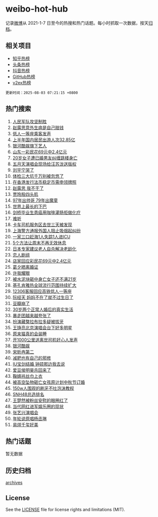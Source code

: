# weibo-hot-hub

记录[微博](https://www.weibo.com)从 2021-1-7 日至今的热搜和热门话题。每小时抓取一次数据，按天[归档](archives)。

## 相关项目

- [知乎热榜](https://github.com/lonnyzhang423/zhihu-hot-hub)
- [头条热榜](https://github.com/lonnyzhang423/toutiao-hot-hub)
- [抖音热榜](https://github.com/lonnyzhang423/douyin-hot-hub)
- [GitHub热榜](https://github.com/lonnyzhang423/github-hot-hub)
- [v2ex热榜](https://github.com/lonnyzhang423/v2ex-hot-hub)


`更新时间：2025-08-03 07:21:15 +0800`

## 热门搜索

1. [人民军队攻坚制胜](https://m.weibo.cn/search?containerid=100103type%3D1%26t%3D10%26q%3D%23%E4%BA%BA%E6%B0%91%E5%86%9B%E9%98%9F%E6%94%BB%E5%9D%9A%E5%88%B6%E8%83%9C%23&stream_entry_id=51&isnewpage=1&extparam=seat%3D1%26pos%3D0%26cate%3D10103%26c_type%3D51%26q%3D%2523%25E4%25BA%25BA%25E6%25B0%2591%25E5%2586%259B%25E9%2598%259F%25E6%2594%25BB%25E5%259D%259A%25E5%2588%25B6%25E8%2583%259C%2523%26filter_type%3Drealtimehot%26stream_entry_id%3D51%26dgr%3D0%26display_time%3D1754176874%26pre_seqid%3D17541768740300241484114)
1. [赵露思意外生病是自己赔钱](https://m.weibo.cn/search?containerid=100103type%3D1%26t%3D10%26q%3D%23%E8%B5%B5%E9%9C%B2%E6%80%9D%E6%84%8F%E5%A4%96%E7%94%9F%E7%97%85%E6%98%AF%E8%87%AA%E5%B7%B1%E8%B5%94%E9%92%B1%23&stream_entry_id=31&isnewpage=1&extparam=seat%3D1%26lcate%3D5001%26cate%3D5001%26realpos%3D1%26q%3D%2523%25E8%25B5%25B5%25E9%259C%25B2%25E6%2580%259D%25E6%2584%258F%25E5%25A4%2596%25E7%2594%259F%25E7%2597%2585%25E6%2598%25AF%25E8%2587%25AA%25E5%25B7%25B1%25E8%25B5%2594%25E9%2592%25B1%2523%26dgr%3D0%26pos%3D0%26stream_entry_id%3D31%26band_rank%3D1%26filter_type%3Drealtimehot%26flag%3D16%26c_type%3D31%26display_time%3D1754176874%26pre_seqid%3D17541768740300241484114)
1. [低人一等座乘客发声](https://m.weibo.cn/search?containerid=100103type%3D1%26t%3D10%26q%3D%23%E4%BD%8E%E4%BA%BA%E4%B8%80%E7%AD%89%E5%BA%A7%E4%B9%98%E5%AE%A2%E5%8F%91%E5%A3%B0%23&stream_entry_id=31&isnewpage=1&extparam=seat%3D1%26lcate%3D5001%26cate%3D5001%26realpos%3D2%26q%3D%2523%25E4%25BD%258E%25E4%25BA%25BA%25E4%25B8%2580%25E7%25AD%2589%25E5%25BA%25A7%25E4%25B9%2598%25E5%25AE%25A2%25E5%258F%2591%25E5%25A3%25B0%2523%26dgr%3D0%26pos%3D1%26stream_entry_id%3D31%26band_rank%3D2%26filter_type%3Drealtimehot%26flag%3D2%26c_type%3D31%26display_time%3D1754176874%26pre_seqid%3D17541768740300241484114)
1. [上半年国内居民出游人次32.85亿](https://m.weibo.cn/search?containerid=100103type%3D1%26t%3D10%26q%3D%23%E4%B8%8A%E5%8D%8A%E5%B9%B4%E5%9B%BD%E5%86%85%E5%B1%85%E6%B0%91%E5%87%BA%E6%B8%B8%E4%BA%BA%E6%AC%A132.85%E4%BA%BF%23&stream_entry_id=31&isnewpage=1&extparam=seat%3D1%26lcate%3D5001%26cate%3D5001%26realpos%3D3%26q%3D%2523%25E4%25B8%258A%25E5%258D%258A%25E5%25B9%25B4%25E5%259B%25BD%25E5%2586%2585%25E5%25B1%2585%25E6%25B0%2591%25E5%2587%25BA%25E6%25B8%25B8%25E4%25BA%25BA%25E6%25AC%25A132.85%25E4%25BA%25BF%2523%26dgr%3D0%26pos%3D2%26stream_entry_id%3D31%26band_rank%3D3%26filter_type%3Drealtimehot%26flag%3D0%26c_type%3D31%26display_time%3D1754176874%26pre_seqid%3D17541768740300241484114)
1. [银河酷娱旗下艺人](https://m.weibo.cn/search?containerid=100103type%3D1%26t%3D10%26q%3D%E9%93%B6%E6%B2%B3%E9%85%B7%E5%A8%B1%E6%97%97%E4%B8%8B%E8%89%BA%E4%BA%BA&stream_entry_id=31&isnewpage=1&extparam=seat%3D1%26lcate%3D5001%26cate%3D5001%26realpos%3D4%26q%3D%25E9%2593%25B6%25E6%25B2%25B3%25E9%2585%25B7%25E5%25A8%25B1%25E6%2597%2597%25E4%25B8%258B%25E8%2589%25BA%25E4%25BA%25BA%26dgr%3D0%26pos%3D3%26stream_entry_id%3D31%26band_rank%3D4%26filter_type%3Drealtimehot%26flag%3D2%26c_type%3D31%26display_time%3D1754176874%26pre_seqid%3D17541768740300241484114)
1. [山东一彩民花69元中2.4亿元](https://m.weibo.cn/search?containerid=100103type%3D1%26t%3D10%26q%3D%23%E5%B1%B1%E4%B8%9C%E4%B8%80%E5%BD%A9%E6%B0%91%E8%8A%B169%E5%85%83%E4%B8%AD2.4%E4%BA%BF%E5%85%83%23&stream_entry_id=31&isnewpage=1&extparam=seat%3D1%26lcate%3D5001%26cate%3D5001%26realpos%3D5%26q%3D%2523%25E5%25B1%25B1%25E4%25B8%259C%25E4%25B8%2580%25E5%25BD%25A9%25E6%25B0%2591%25E8%258A%25B169%25E5%2585%2583%25E4%25B8%25AD2.4%25E4%25BA%25BF%25E5%2585%2583%2523%26dgr%3D0%26pos%3D4%26stream_entry_id%3D31%26band_rank%3D5%26filter_type%3Drealtimehot%26flag%3D0%26c_type%3D31%26display_time%3D1754176874%26pre_seqid%3D17541768740300241484114)
1. [20岁女子遭已婚男友纠缠跳楼身亡](https://m.weibo.cn/search?containerid=100103type%3D1%26t%3D10%26q%3D%2320%E5%B2%81%E5%A5%B3%E5%AD%90%E9%81%AD%E5%B7%B2%E5%A9%9A%E7%94%B7%E5%8F%8B%E7%BA%A0%E7%BC%A0%E8%B7%B3%E6%A5%BC%E8%BA%AB%E4%BA%A1%23&stream_entry_id=31&isnewpage=1&extparam=seat%3D1%26lcate%3D5001%26cate%3D5001%26realpos%3D6%26q%3D%252320%25E5%25B2%2581%25E5%25A5%25B3%25E5%25AD%2590%25E9%2581%25AD%25E5%25B7%25B2%25E5%25A9%259A%25E7%2594%25B7%25E5%258F%258B%25E7%25BA%25A0%25E7%25BC%25A0%25E8%25B7%25B3%25E6%25A5%25BC%25E8%25BA%25AB%25E4%25BA%25A1%2523%26dgr%3D0%26pos%3D5%26stream_entry_id%3D31%26band_rank%3D6%26filter_type%3Drealtimehot%26flag%3D0%26c_type%3D31%26display_time%3D1754176874%26pre_seqid%3D17541768740300241484114)
1. [五月天演唱会现场给汪苏泷送版权](https://m.weibo.cn/search?containerid=100103type%3D1%26t%3D10%26q%3D%E4%BA%94%E6%9C%88%E5%A4%A9%E6%BC%94%E5%94%B1%E4%BC%9A%E7%8E%B0%E5%9C%BA%E7%BB%99%E6%B1%AA%E8%8B%8F%E6%B3%B7%E9%80%81%E7%89%88%E6%9D%83&stream_entry_id=31&isnewpage=1&extparam=seat%3D1%26lcate%3D5001%26cate%3D5001%26realpos%3D7%26q%3D%25E4%25BA%2594%25E6%259C%2588%25E5%25A4%25A9%25E6%25BC%2594%25E5%2594%25B1%25E4%25BC%259A%25E7%258E%25B0%25E5%259C%25BA%25E7%25BB%2599%25E6%25B1%25AA%25E8%258B%258F%25E6%25B3%25B7%25E9%2580%2581%25E7%2589%2588%25E6%259D%2583%26dgr%3D0%26pos%3D6%26stream_entry_id%3D31%26band_rank%3D7%26filter_type%3Drealtimehot%26flag%3D2%26c_type%3D31%26display_time%3D1754176874%26pre_seqid%3D17541768740300241484114)
1. [刘宇宁哭了](https://m.weibo.cn/search?containerid=100103type%3D1%26t%3D10%26q%3D%23%E5%88%98%E5%AE%87%E5%AE%81%E5%93%AD%E4%BA%86%23&stream_entry_id=31&isnewpage=1&extparam=seat%3D1%26lcate%3D5001%26cate%3D5001%26realpos%3D8%26q%3D%2523%25E5%2588%2598%25E5%25AE%2587%25E5%25AE%2581%25E5%2593%25AD%25E4%25BA%2586%2523%26dgr%3D0%26pos%3D7%26stream_entry_id%3D31%26band_rank%3D8%26filter_type%3Drealtimehot%26flag%3D2%26c_type%3D31%26display_time%3D1754176874%26pre_seqid%3D17541768740300241484114)
1. [体检三大坑千万别被忽悠了](https://m.weibo.cn/search?containerid=100103type%3D1%26t%3D10%26q%3D%23%E4%BD%93%E6%A3%80%E4%B8%89%E5%A4%A7%E5%9D%91%E5%8D%83%E4%B8%87%E5%88%AB%E8%A2%AB%E5%BF%BD%E6%82%A0%E4%BA%86%23&stream_entry_id=31&isnewpage=1&extparam=seat%3D1%26lcate%3D5001%26cate%3D5001%26realpos%3D9%26q%3D%2523%25E4%25BD%2593%25E6%25A3%2580%25E4%25B8%2589%25E5%25A4%25A7%25E5%259D%2591%25E5%258D%2583%25E4%25B8%2587%25E5%2588%25AB%25E8%25A2%25AB%25E5%25BF%25BD%25E6%2582%25A0%25E4%25BA%2586%2523%26dgr%3D0%26pos%3D8%26stream_entry_id%3D31%26band_rank%3D9%26filter_type%3Drealtimehot%26flag%3D0%26c_type%3D31%26display_time%3D1754176874%26pre_seqid%3D17541768740300241484114)
1. [在香港发行法币稳定币需申领牌照](https://m.weibo.cn/search?containerid=100103type%3D1%26t%3D10%26q%3D%23%E5%9C%A8%E9%A6%99%E6%B8%AF%E5%8F%91%E8%A1%8C%E6%B3%95%E5%B8%81%E7%A8%B3%E5%AE%9A%E5%B8%81%E9%9C%80%E7%94%B3%E9%A2%86%E7%89%8C%E7%85%A7%23&stream_entry_id=31&isnewpage=1&extparam=seat%3D1%26lcate%3D5001%26cate%3D5001%26realpos%3D10%26q%3D%2523%25E5%259C%25A8%25E9%25A6%2599%25E6%25B8%25AF%25E5%258F%2591%25E8%25A1%258C%25E6%25B3%2595%25E5%25B8%2581%25E7%25A8%25B3%25E5%25AE%259A%25E5%25B8%2581%25E9%259C%2580%25E7%2594%25B3%25E9%25A2%2586%25E7%2589%258C%25E7%2585%25A7%2523%26dgr%3D0%26pos%3D9%26stream_entry_id%3D31%26band_rank%3D10%26filter_type%3Drealtimehot%26flag%3D1%26c_type%3D31%26display_time%3D1754176874%26pre_seqid%3D17541768740300241484114)
1. [赵露思 我不干了](https://m.weibo.cn/search?containerid=100103type%3D1%26t%3D10%26q%3D%E8%B5%B5%E9%9C%B2%E6%80%9D+%E6%88%91%E4%B8%8D%E5%B9%B2%E4%BA%86&stream_entry_id=31&isnewpage=1&extparam=seat%3D1%26lcate%3D5001%26cate%3D5001%26realpos%3D11%26q%3D%25E8%25B5%25B5%25E9%259C%25B2%25E6%2580%259D%2520%25E6%2588%2591%25E4%25B8%258D%25E5%25B9%25B2%25E4%25BA%2586%26dgr%3D0%26pos%3D10%26stream_entry_id%3D31%26band_rank%3D11%26filter_type%3Drealtimehot%26flag%3D0%26c_type%3D31%26display_time%3D1754176874%26pre_seqid%3D17541768740300241484114)
1. [贾玲股四头肌](https://m.weibo.cn/search?containerid=100103type%3D1%26t%3D10%26q%3D%E8%B4%BE%E7%8E%B2%E8%82%A1%E5%9B%9B%E5%A4%B4%E8%82%8C&stream_entry_id=31&isnewpage=1&extparam=seat%3D1%26lcate%3D5001%26cate%3D5001%26realpos%3D12%26q%3D%25E8%25B4%25BE%25E7%258E%25B2%25E8%2582%25A1%25E5%259B%259B%25E5%25A4%25B4%25E8%2582%258C%26dgr%3D0%26pos%3D11%26stream_entry_id%3D31%26band_rank%3D12%26filter_type%3Drealtimehot%26flag%3D0%26c_type%3D31%26display_time%3D1754176874%26pre_seqid%3D17541768740300241484114)
1. [97年出帅哥 79年出魔童](https://m.weibo.cn/search?containerid=100103type%3D1%26t%3D10%26q%3D97%E5%B9%B4%E5%87%BA%E5%B8%85%E5%93%A5+79%E5%B9%B4%E5%87%BA%E9%AD%94%E7%AB%A5&stream_entry_id=31&isnewpage=1&extparam=seat%3D1%26lcate%3D5001%26cate%3D5001%26realpos%3D13%26q%3D97%25E5%25B9%25B4%25E5%2587%25BA%25E5%25B8%2585%25E5%2593%25A5%252079%25E5%25B9%25B4%25E5%2587%25BA%25E9%25AD%2594%25E7%25AB%25A5%26dgr%3D0%26pos%3D12%26stream_entry_id%3D31%26band_rank%3D13%26filter_type%3Drealtimehot%26flag%3D0%26c_type%3D31%26display_time%3D1754176874%26pre_seqid%3D17541768740300241484114)
1. [世界上最长的下巴](https://m.weibo.cn/search?containerid=100103type%3D1%26t%3D10%26q%3D%E4%B8%96%E7%95%8C%E4%B8%8A%E6%9C%80%E9%95%BF%E7%9A%84%E4%B8%8B%E5%B7%B4&stream_entry_id=31&isnewpage=1&extparam=seat%3D1%26lcate%3D5001%26cate%3D5001%26realpos%3D14%26q%3D%25E4%25B8%2596%25E7%2595%258C%25E4%25B8%258A%25E6%259C%2580%25E9%2595%25BF%25E7%259A%2584%25E4%25B8%258B%25E5%25B7%25B4%26dgr%3D0%26pos%3D13%26stream_entry_id%3D31%26band_rank%3D14%26filter_type%3Drealtimehot%26flag%3D0%26c_type%3D31%26display_time%3D1754176874%26pre_seqid%3D17541768740300241484114)
1. [剑桥毕业生患癌用咖啡灌肠拒做化疗](https://m.weibo.cn/search?containerid=100103type%3D1%26t%3D10%26q%3D%23%E5%89%91%E6%A1%A5%E6%AF%95%E4%B8%9A%E7%94%9F%E6%82%A3%E7%99%8C%E7%94%A8%E5%92%96%E5%95%A1%E7%81%8C%E8%82%A0%E6%8B%92%E5%81%9A%E5%8C%96%E7%96%97%23&stream_entry_id=31&isnewpage=1&extparam=seat%3D1%26lcate%3D5001%26cate%3D5001%26realpos%3D15%26q%3D%2523%25E5%2589%2591%25E6%25A1%25A5%25E6%25AF%2595%25E4%25B8%259A%25E7%2594%259F%25E6%2582%25A3%25E7%2599%258C%25E7%2594%25A8%25E5%2592%2596%25E5%2595%25A1%25E7%2581%258C%25E8%2582%25A0%25E6%258B%2592%25E5%2581%259A%25E5%258C%2596%25E7%2596%2597%2523%26dgr%3D0%26pos%3D14%26stream_entry_id%3D31%26band_rank%3D15%26filter_type%3Drealtimehot%26flag%3D0%26c_type%3D31%26display_time%3D1754176874%26pre_seqid%3D17541768740300241484114)
1. [难听](https://m.weibo.cn/search?containerid=100103type%3D1%26t%3D10%26q%3D%E9%9A%BE%E5%90%AC&stream_entry_id=31&isnewpage=1&extparam=seat%3D1%26lcate%3D5001%26cate%3D5001%26realpos%3D16%26q%3D%25E9%259A%25BE%25E5%2590%25AC%26dgr%3D0%26pos%3D15%26stream_entry_id%3D31%26band_rank%3D16%26filter_type%3Drealtimehot%26flag%3D0%26c_type%3D31%26display_time%3D1754176874%26pre_seqid%3D17541768740300241484114)
1. [卡车司机服务区去世三天被发现](https://m.weibo.cn/search?containerid=100103type%3D1%26t%3D10%26q%3D%23%E5%8D%A1%E8%BD%A6%E5%8F%B8%E6%9C%BA%E6%9C%8D%E5%8A%A1%E5%8C%BA%E5%8E%BB%E4%B8%96%E4%B8%89%E5%A4%A9%E8%A2%AB%E5%8F%91%E7%8E%B0%23&stream_entry_id=31&isnewpage=1&extparam=seat%3D1%26lcate%3D5001%26cate%3D5001%26realpos%3D17%26q%3D%2523%25E5%258D%25A1%25E8%25BD%25A6%25E5%258F%25B8%25E6%259C%25BA%25E6%259C%258D%25E5%258A%25A1%25E5%258C%25BA%25E5%258E%25BB%25E4%25B8%2596%25E4%25B8%2589%25E5%25A4%25A9%25E8%25A2%25AB%25E5%258F%2591%25E7%258E%25B0%2523%26dgr%3D0%26pos%3D16%26stream_entry_id%3D31%26band_rank%3D17%26filter_type%3Drealtimehot%26flag%3D0%26c_type%3D31%26display_time%3D1754176874%26pre_seqid%3D17541768740300241484114)
1. [上海警方通报外国人阻止吸烟起纠纷](https://m.weibo.cn/search?containerid=100103type%3D1%26t%3D10%26q%3D%23%E4%B8%8A%E6%B5%B7%E8%AD%A6%E6%96%B9%E9%80%9A%E6%8A%A5%E5%A4%96%E5%9B%BD%E4%BA%BA%E9%98%BB%E6%AD%A2%E5%90%B8%E7%83%9F%E8%B5%B7%E7%BA%A0%E7%BA%B7%23&stream_entry_id=31&isnewpage=1&extparam=seat%3D1%26lcate%3D5001%26cate%3D5001%26realpos%3D18%26q%3D%2523%25E4%25B8%258A%25E6%25B5%25B7%25E8%25AD%25A6%25E6%2596%25B9%25E9%2580%259A%25E6%258A%25A5%25E5%25A4%2596%25E5%259B%25BD%25E4%25BA%25BA%25E9%2598%25BB%25E6%25AD%25A2%25E5%2590%25B8%25E7%2583%259F%25E8%25B5%25B7%25E7%25BA%25A0%25E7%25BA%25B7%2523%26dgr%3D0%26pos%3D17%26stream_entry_id%3D31%26band_rank%3D18%26filter_type%3Drealtimehot%26flag%3D0%26c_type%3D31%26display_time%3D1754176874%26pre_seqid%3D17541768740300241484114)
1. [一家三口赶海1人失踪1人进ICU](https://m.weibo.cn/search?containerid=100103type%3D1%26t%3D10%26q%3D%23%E4%B8%80%E5%AE%B6%E4%B8%89%E5%8F%A3%E8%B5%B6%E6%B5%B71%E4%BA%BA%E5%A4%B1%E8%B8%AA1%E4%BA%BA%E8%BF%9BICU%23&stream_entry_id=31&isnewpage=1&extparam=seat%3D1%26lcate%3D5001%26cate%3D5001%26realpos%3D19%26q%3D%2523%25E4%25B8%2580%25E5%25AE%25B6%25E4%25B8%2589%25E5%258F%25A3%25E8%25B5%25B6%25E6%25B5%25B71%25E4%25BA%25BA%25E5%25A4%25B1%25E8%25B8%25AA1%25E4%25BA%25BA%25E8%25BF%259BICU%2523%26dgr%3D0%26pos%3D18%26stream_entry_id%3D31%26band_rank%3D19%26filter_type%3Drealtimehot%26flag%3D0%26c_type%3D31%26display_time%3D1754176874%26pre_seqid%3D17541768740300241484114)
1. [5个方法让周末不再无效休息](https://m.weibo.cn/search?containerid=100103type%3D1%26t%3D10%26q%3D%235%E4%B8%AA%E6%96%B9%E6%B3%95%E8%AE%A9%E5%91%A8%E6%9C%AB%E4%B8%8D%E5%86%8D%E6%97%A0%E6%95%88%E4%BC%91%E6%81%AF%23&stream_entry_id=31&isnewpage=1&extparam=seat%3D1%26lcate%3D5001%26cate%3D5001%26realpos%3D20%26q%3D%25235%25E4%25B8%25AA%25E6%2596%25B9%25E6%25B3%2595%25E8%25AE%25A9%25E5%2591%25A8%25E6%259C%25AB%25E4%25B8%258D%25E5%2586%258D%25E6%2597%25A0%25E6%2595%2588%25E4%25BC%2591%25E6%2581%25AF%2523%26dgr%3D0%26pos%3D19%26stream_entry_id%3D31%26band_rank%3D20%26filter_type%3Drealtimehot%26flag%3D0%26c_type%3D31%26display_time%3D1754176874%26pre_seqid%3D17541768740300241484114)
1. [日本专家建议老人自杀解决老龄化](https://m.weibo.cn/search?containerid=100103type%3D1%26t%3D10%26q%3D%E6%97%A5%E6%9C%AC%E4%B8%93%E5%AE%B6%E5%BB%BA%E8%AE%AE%E8%80%81%E4%BA%BA%E8%87%AA%E6%9D%80%E8%A7%A3%E5%86%B3%E8%80%81%E9%BE%84%E5%8C%96&stream_entry_id=31&isnewpage=1&extparam=seat%3D1%26lcate%3D5001%26cate%3D5001%26realpos%3D21%26q%3D%25E6%2597%25A5%25E6%259C%25AC%25E4%25B8%2593%25E5%25AE%25B6%25E5%25BB%25BA%25E8%25AE%25AE%25E8%2580%2581%25E4%25BA%25BA%25E8%2587%25AA%25E6%259D%2580%25E8%25A7%25A3%25E5%2586%25B3%25E8%2580%2581%25E9%25BE%2584%25E5%258C%2596%26dgr%3D0%26pos%3D20%26stream_entry_id%3D31%26band_rank%3D21%26filter_type%3Drealtimehot%26flag%3D2%26c_type%3D31%26display_time%3D1754176874%26pre_seqid%3D17541768740300241484114)
1. [恋人剧组](https://m.weibo.cn/search?containerid=100103type%3D1%26t%3D10%26q%3D%E6%81%8B%E4%BA%BA%E5%89%A7%E7%BB%84&stream_entry_id=31&isnewpage=1&extparam=seat%3D1%26lcate%3D5001%26cate%3D5001%26realpos%3D22%26q%3D%25E6%2581%258B%25E4%25BA%25BA%25E5%2589%25A7%25E7%25BB%2584%26dgr%3D0%26pos%3D21%26stream_entry_id%3D31%26band_rank%3D22%26filter_type%3Drealtimehot%26flag%3D0%26c_type%3D31%26display_time%3D1754176874%26pre_seqid%3D17541768740300241484114)
1. [店家回应彩民花69元中2.4亿元](https://m.weibo.cn/search?containerid=100103type%3D1%26t%3D10%26q%3D%23%E5%BA%97%E5%AE%B6%E5%9B%9E%E5%BA%94%E5%BD%A9%E6%B0%91%E8%8A%B169%E5%85%83%E4%B8%AD2.4%E4%BA%BF%E5%85%83%23&stream_entry_id=31&isnewpage=1&extparam=seat%3D1%26lcate%3D5001%26cate%3D5001%26realpos%3D23%26q%3D%2523%25E5%25BA%2597%25E5%25AE%25B6%25E5%259B%259E%25E5%25BA%2594%25E5%25BD%25A9%25E6%25B0%2591%25E8%258A%25B169%25E5%2585%2583%25E4%25B8%25AD2.4%25E4%25BA%25BF%25E5%2585%2583%2523%26dgr%3D0%26pos%3D22%26stream_entry_id%3D31%26band_rank%3D23%26filter_type%3Drealtimehot%26flag%3D0%26c_type%3D31%26display_time%3D1754176874%26pre_seqid%3D17541768740300241484114)
1. [葛夕晒离婚证](https://m.weibo.cn/search?containerid=100103type%3D1%26t%3D10%26q%3D%23%E8%91%9B%E5%A4%95%E6%99%92%E7%A6%BB%E5%A9%9A%E8%AF%81%23&stream_entry_id=31&isnewpage=1&extparam=seat%3D1%26lcate%3D5001%26cate%3D5001%26realpos%3D24%26q%3D%2523%25E8%2591%259B%25E5%25A4%2595%25E6%2599%2592%25E7%25A6%25BB%25E5%25A9%259A%25E8%25AF%2581%2523%26dgr%3D0%26pos%3D23%26stream_entry_id%3D31%26band_rank%3D24%26filter_type%3Drealtimehot%26flag%3D0%26c_type%3D31%26display_time%3D1754176874%26pre_seqid%3D17541768740300241484114)
1. [许我耀眼](https://m.weibo.cn/search?containerid=100103type%3D1%26t%3D10%26q%3D%E8%AE%B8%E6%88%91%E8%80%80%E7%9C%BC&stream_entry_id=31&isnewpage=1&extparam=seat%3D1%26lcate%3D5001%26cate%3D5001%26realpos%3D25%26q%3D%25E8%25AE%25B8%25E6%2588%2591%25E8%2580%2580%25E7%259C%25BC%26dgr%3D0%26pos%3D24%26stream_entry_id%3D31%26band_rank%3D25%26filter_type%3Drealtimehot%26flag%3D0%26c_type%3D31%26display_time%3D1754176874%26pre_seqid%3D17541768740300241484114)
1. [被水泥块砸中身亡女子还不满21岁](https://m.weibo.cn/search?containerid=100103type%3D1%26t%3D10%26q%3D%23%E8%A2%AB%E6%B0%B4%E6%B3%A5%E5%9D%97%E7%A0%B8%E4%B8%AD%E8%BA%AB%E4%BA%A1%E5%A5%B3%E5%AD%90%E8%BF%98%E4%B8%8D%E6%BB%A121%E5%B2%81%23&stream_entry_id=31&isnewpage=1&extparam=seat%3D1%26lcate%3D5001%26cate%3D5001%26realpos%3D26%26q%3D%2523%25E8%25A2%25AB%25E6%25B0%25B4%25E6%25B3%25A5%25E5%259D%2597%25E7%25A0%25B8%25E4%25B8%25AD%25E8%25BA%25AB%25E4%25BA%25A1%25E5%25A5%25B3%25E5%25AD%2590%25E8%25BF%2598%25E4%25B8%258D%25E6%25BB%25A121%25E5%25B2%2581%2523%26dgr%3D0%26pos%3D25%26stream_entry_id%3D31%26band_rank%3D26%26filter_type%3Drealtimehot%26flag%3D0%26c_type%3D31%26display_time%3D1754176874%26pre_seqid%3D17541768740300241484114)
1. [基孔肯雅热全球流行范围持续扩大](https://m.weibo.cn/search?containerid=100103type%3D1%26t%3D10%26q%3D%23%E5%9F%BA%E5%AD%94%E8%82%AF%E9%9B%85%E7%83%AD%E5%85%A8%E7%90%83%E6%B5%81%E8%A1%8C%E8%8C%83%E5%9B%B4%E6%8C%81%E7%BB%AD%E6%89%A9%E5%A4%A7%23&stream_entry_id=31&isnewpage=1&extparam=seat%3D1%26lcate%3D5001%26cate%3D5001%26realpos%3D27%26q%3D%2523%25E5%259F%25BA%25E5%25AD%2594%25E8%2582%25AF%25E9%259B%2585%25E7%2583%25AD%25E5%2585%25A8%25E7%2590%2583%25E6%25B5%2581%25E8%25A1%258C%25E8%258C%2583%25E5%259B%25B4%25E6%258C%2581%25E7%25BB%25AD%25E6%2589%25A9%25E5%25A4%25A7%2523%26dgr%3D0%26pos%3D26%26stream_entry_id%3D31%26band_rank%3D27%26filter_type%3Drealtimehot%26flag%3D0%26c_type%3D31%26display_time%3D1754176874%26pre_seqid%3D17541768740300241484114)
1. [12306客服回应高铁低人一等座](https://m.weibo.cn/search?containerid=100103type%3D1%26t%3D10%26q%3D%2312306%E5%AE%A2%E6%9C%8D%E5%9B%9E%E5%BA%94%E9%AB%98%E9%93%81%E4%BD%8E%E4%BA%BA%E4%B8%80%E7%AD%89%E5%BA%A7%23&stream_entry_id=31&isnewpage=1&extparam=seat%3D1%26lcate%3D5001%26cate%3D5001%26realpos%3D28%26q%3D%252312306%25E5%25AE%25A2%25E6%259C%258D%25E5%259B%259E%25E5%25BA%2594%25E9%25AB%2598%25E9%2593%2581%25E4%25BD%258E%25E4%25BA%25BA%25E4%25B8%2580%25E7%25AD%2589%25E5%25BA%25A7%2523%26dgr%3D0%26pos%3D27%26stream_entry_id%3D31%26band_rank%3D28%26filter_type%3Drealtimehot%26flag%3D0%26c_type%3D31%26display_time%3D1754176874%26pre_seqid%3D17541768740300241484114)
1. [阮经天 妈妈不在了就不过生日了](https://m.weibo.cn/search?containerid=100103type%3D1%26t%3D10%26q%3D%E9%98%AE%E7%BB%8F%E5%A4%A9+%E5%A6%88%E5%A6%88%E4%B8%8D%E5%9C%A8%E4%BA%86%E5%B0%B1%E4%B8%8D%E8%BF%87%E7%94%9F%E6%97%A5%E4%BA%86&stream_entry_id=31&isnewpage=1&extparam=seat%3D1%26lcate%3D5001%26cate%3D5001%26realpos%3D29%26q%3D%25E9%2598%25AE%25E7%25BB%258F%25E5%25A4%25A9%2520%25E5%25A6%2588%25E5%25A6%2588%25E4%25B8%258D%25E5%259C%25A8%25E4%25BA%2586%25E5%25B0%25B1%25E4%25B8%258D%25E8%25BF%2587%25E7%2594%259F%25E6%2597%25A5%25E4%25BA%2586%26dgr%3D0%26pos%3D28%26stream_entry_id%3D31%26band_rank%3D29%26filter_type%3Drealtimehot%26flag%3D0%26c_type%3D31%26display_time%3D1754176874%26pre_seqid%3D17541768740300241484114)
1. [豆瓣崩了](https://m.weibo.cn/search?containerid=100103type%3D1%26t%3D10%26q%3D%E8%B1%86%E7%93%A3%E5%B4%A9%E4%BA%86&stream_entry_id=31&isnewpage=1&extparam=seat%3D1%26lcate%3D5001%26cate%3D5001%26realpos%3D30%26q%3D%25E8%25B1%2586%25E7%2593%25A3%25E5%25B4%25A9%25E4%25BA%2586%26dgr%3D0%26pos%3D29%26stream_entry_id%3D31%26band_rank%3D30%26filter_type%3Drealtimehot%26flag%3D0%26c_type%3D31%26display_time%3D1754176874%26pre_seqid%3D17541768740300241484114)
1. [30岁两个正常人婚后的真实生活](https://m.weibo.cn/search?containerid=100103type%3D1%26t%3D10%26q%3D30%E5%B2%81%E4%B8%A4%E4%B8%AA%E6%AD%A3%E5%B8%B8%E4%BA%BA%E5%A9%9A%E5%90%8E%E7%9A%84%E7%9C%9F%E5%AE%9E%E7%94%9F%E6%B4%BB&stream_entry_id=31&isnewpage=1&extparam=seat%3D1%26lcate%3D5001%26cate%3D5001%26realpos%3D31%26q%3D30%25E5%25B2%2581%25E4%25B8%25A4%25E4%25B8%25AA%25E6%25AD%25A3%25E5%25B8%25B8%25E4%25BA%25BA%25E5%25A9%259A%25E5%2590%258E%25E7%259A%2584%25E7%259C%259F%25E5%25AE%259E%25E7%2594%259F%25E6%25B4%25BB%26dgr%3D0%26pos%3D30%26stream_entry_id%3D31%26band_rank%3D31%26filter_type%3Drealtimehot%26flag%3D0%26c_type%3D31%26display_time%3D1754176874%26pre_seqid%3D17541768740300241484114)
1. [暴走团越来越夸张了](https://m.weibo.cn/search?containerid=100103type%3D1%26t%3D10%26q%3D%23%E6%9A%B4%E8%B5%B0%E5%9B%A2%E8%B6%8A%E6%9D%A5%E8%B6%8A%E5%A4%B8%E5%BC%A0%E4%BA%86%23&stream_entry_id=31&isnewpage=1&extparam=seat%3D1%26lcate%3D5001%26cate%3D5001%26realpos%3D32%26q%3D%2523%25E6%259A%25B4%25E8%25B5%25B0%25E5%259B%25A2%25E8%25B6%258A%25E6%259D%25A5%25E8%25B6%258A%25E5%25A4%25B8%25E5%25BC%25A0%25E4%25BA%2586%2523%26dgr%3D0%26pos%3D31%26stream_entry_id%3D31%26band_rank%3D32%26filter_type%3Drealtimehot%26flag%3D1%26c_type%3D31%26display_time%3D1754176874%26pre_seqid%3D17541768740300241484114)
1. [扮演藏獒拉布拉多疑被拔牙](https://m.weibo.cn/search?containerid=100103type%3D1%26t%3D10%26q%3D%E6%89%AE%E6%BC%94%E8%97%8F%E7%8D%92%E6%8B%89%E5%B8%83%E6%8B%89%E5%A4%9A%E7%96%91%E8%A2%AB%E6%8B%94%E7%89%99&stream_entry_id=31&isnewpage=1&extparam=seat%3D1%26lcate%3D5001%26cate%3D5001%26realpos%3D33%26q%3D%25E6%2589%25AE%25E6%25BC%2594%25E8%2597%258F%25E7%258D%2592%25E6%258B%2589%25E5%25B8%2583%25E6%258B%2589%25E5%25A4%259A%25E7%2596%2591%25E8%25A2%25AB%25E6%258B%2594%25E7%2589%2599%26dgr%3D0%26pos%3D32%26stream_entry_id%3D31%26band_rank%3D33%26filter_type%3Drealtimehot%26flag%3D0%26c_type%3D31%26display_time%3D1754176874%26pre_seqid%3D17541768740300241484114)
1. [王铮亮北京演唱会台下好多明星](https://m.weibo.cn/search?containerid=100103type%3D1%26t%3D10%26q%3D%E7%8E%8B%E9%93%AE%E4%BA%AE%E5%8C%97%E4%BA%AC%E6%BC%94%E5%94%B1%E4%BC%9A%E5%8F%B0%E4%B8%8B%E5%A5%BD%E5%A4%9A%E6%98%8E%E6%98%9F&stream_entry_id=31&isnewpage=1&extparam=seat%3D1%26lcate%3D5001%26cate%3D5001%26realpos%3D34%26q%3D%25E7%258E%258B%25E9%2593%25AE%25E4%25BA%25AE%25E5%258C%2597%25E4%25BA%25AC%25E6%25BC%2594%25E5%2594%25B1%25E4%25BC%259A%25E5%258F%25B0%25E4%25B8%258B%25E5%25A5%25BD%25E5%25A4%259A%25E6%2598%258E%25E6%2598%259F%26dgr%3D0%26pos%3D33%26stream_entry_id%3D31%26band_rank%3D34%26filter_type%3Drealtimehot%26flag%3D1%26c_type%3D31%26display_time%3D1754176874%26pre_seqid%3D17541768740300241484114)
1. [原来猫真的会装睡](https://m.weibo.cn/search?containerid=100103type%3D1%26t%3D10%26q%3D%23%E5%8E%9F%E6%9D%A5%E7%8C%AB%E7%9C%9F%E7%9A%84%E4%BC%9A%E8%A3%85%E7%9D%A1%23&stream_entry_id=31&isnewpage=1&extparam=seat%3D1%26lcate%3D5001%26cate%3D5001%26realpos%3D35%26q%3D%2523%25E5%258E%259F%25E6%259D%25A5%25E7%258C%25AB%25E7%259C%259F%25E7%259A%2584%25E4%25BC%259A%25E8%25A3%2585%25E7%259D%25A1%2523%26dgr%3D0%26pos%3D34%26stream_entry_id%3D31%26band_rank%3D35%26filter_type%3Drealtimehot%26flag%3D1%26c_type%3D31%26display_time%3D1754176874%26pre_seqid%3D17541768740300241484114)
1. [开1000公里送离世司机好心人发声](https://m.weibo.cn/search?containerid=100103type%3D1%26t%3D10%26q%3D%23%E5%BC%801000%E5%85%AC%E9%87%8C%E9%80%81%E7%A6%BB%E4%B8%96%E5%8F%B8%E6%9C%BA%E5%A5%BD%E5%BF%83%E4%BA%BA%E5%8F%91%E5%A3%B0%23&stream_entry_id=31&isnewpage=1&extparam=seat%3D1%26lcate%3D5001%26cate%3D5001%26realpos%3D36%26q%3D%2523%25E5%25BC%25801000%25E5%2585%25AC%25E9%2587%258C%25E9%2580%2581%25E7%25A6%25BB%25E4%25B8%2596%25E5%258F%25B8%25E6%259C%25BA%25E5%25A5%25BD%25E5%25BF%2583%25E4%25BA%25BA%25E5%258F%2591%25E5%25A3%25B0%2523%26dgr%3D0%26pos%3D35%26stream_entry_id%3D31%26band_rank%3D36%26filter_type%3Drealtimehot%26flag%3D0%26c_type%3D31%26display_time%3D1754176874%26pre_seqid%3D17541768740300241484114)
1. [银河酷娱](https://m.weibo.cn/search?containerid=100103type%3D1%26t%3D10%26q%3D%E9%93%B6%E6%B2%B3%E9%85%B7%E5%A8%B1&stream_entry_id=31&isnewpage=1&extparam=seat%3D1%26lcate%3D5001%26cate%3D5001%26realpos%3D37%26q%3D%25E9%2593%25B6%25E6%25B2%25B3%25E9%2585%25B7%25E5%25A8%25B1%26dgr%3D0%26pos%3D36%26stream_entry_id%3D31%26band_rank%3D37%26filter_type%3Drealtimehot%26flag%3D0%26c_type%3D31%26display_time%3D1754176874%26pre_seqid%3D17541768740300241484114)
1. [宋昕冉第二](https://m.weibo.cn/search?containerid=100103type%3D1%26t%3D10%26q%3D%E5%AE%8B%E6%98%95%E5%86%89%E7%AC%AC%E4%BA%8C&stream_entry_id=31&isnewpage=1&extparam=seat%3D1%26lcate%3D5001%26cate%3D5001%26realpos%3D38%26q%3D%25E5%25AE%258B%25E6%2598%2595%25E5%2586%2589%25E7%25AC%25AC%25E4%25BA%258C%26dgr%3D0%26pos%3D37%26stream_entry_id%3D31%26band_rank%3D38%26filter_type%3Drealtimehot%26flag%3D0%26c_type%3D31%26display_time%3D1754176874%26pre_seqid%3D17541768740300241484114)
1. [减肥也有自己的邪修](https://m.weibo.cn/search?containerid=100103type%3D1%26t%3D10%26q%3D%E5%87%8F%E8%82%A5%E4%B9%9F%E6%9C%89%E8%87%AA%E5%B7%B1%E7%9A%84%E9%82%AA%E4%BF%AE&stream_entry_id=31&isnewpage=1&extparam=seat%3D1%26lcate%3D5001%26cate%3D5001%26realpos%3D39%26q%3D%25E5%2587%258F%25E8%2582%25A5%25E4%25B9%259F%25E6%259C%2589%25E8%2587%25AA%25E5%25B7%25B1%25E7%259A%2584%25E9%2582%25AA%25E4%25BF%25AE%26dgr%3D0%26pos%3D38%26stream_entry_id%3D31%26band_rank%3D39%26filter_type%3Drealtimehot%26flag%3D1%26c_type%3D31%26display_time%3D1754176874%26pre_seqid%3D17541768740300241484114)
1. [IU宝剑结婚 钟硕那边我去说](https://m.weibo.cn/search?containerid=100103type%3D1%26t%3D10%26q%3DIU%E5%AE%9D%E5%89%91%E7%BB%93%E5%A9%9A+%E9%92%9F%E7%A1%95%E9%82%A3%E8%BE%B9%E6%88%91%E5%8E%BB%E8%AF%B4&stream_entry_id=31&isnewpage=1&extparam=seat%3D1%26lcate%3D5001%26cate%3D5001%26realpos%3D40%26q%3DIU%25E5%25AE%259D%25E5%2589%2591%25E7%25BB%2593%25E5%25A9%259A%2520%25E9%2592%259F%25E7%25A1%2595%25E9%2582%25A3%25E8%25BE%25B9%25E6%2588%2591%25E5%258E%25BB%25E8%25AF%25B4%26dgr%3D0%26pos%3D39%26stream_entry_id%3D31%26band_rank%3D40%26filter_type%3Drealtimehot%26flag%3D0%26c_type%3D31%26display_time%3D1754176874%26pre_seqid%3D17541768740300241484114)
1. [爱豆侯明昊杀回来了](https://m.weibo.cn/search?containerid=100103type%3D1%26t%3D10%26q%3D%E7%88%B1%E8%B1%86%E4%BE%AF%E6%98%8E%E6%98%8A%E6%9D%80%E5%9B%9E%E6%9D%A5%E4%BA%86&stream_entry_id=31&isnewpage=1&extparam=seat%3D1%26lcate%3D5001%26cate%3D5001%26realpos%3D41%26q%3D%25E7%2588%25B1%25E8%25B1%2586%25E4%25BE%25AF%25E6%2598%258E%25E6%2598%258A%25E6%259D%2580%25E5%259B%259E%25E6%259D%25A5%25E4%25BA%2586%26dgr%3D0%26pos%3D40%26stream_entry_id%3D31%26band_rank%3D41%26filter_type%3Drealtimehot%26flag%3D0%26c_type%3D31%26display_time%3D1754176874%26pre_seqid%3D17541768740300241484114)
1. [鞠婧祎丝巾上衣](https://m.weibo.cn/search?containerid=100103type%3D1%26t%3D10%26q%3D%23%E9%9E%A0%E5%A9%A7%E7%A5%8E%E4%B8%9D%E5%B7%BE%E4%B8%8A%E8%A1%A3%23&stream_entry_id=31&isnewpage=1&extparam=seat%3D1%26lcate%3D5001%26cate%3D5001%26realpos%3D42%26q%3D%2523%25E9%259E%25A0%25E5%25A9%25A7%25E7%25A5%258E%25E4%25B8%259D%25E5%25B7%25BE%25E4%25B8%258A%25E8%25A1%25A3%2523%26dgr%3D0%26pos%3D41%26stream_entry_id%3D31%26band_rank%3D42%26filter_type%3Drealtimehot%26flag%3D0%26c_type%3D31%26display_time%3D1754176874%26pre_seqid%3D17541768740300241484114)
1. [被高空坠物砸亡女孩原计划中秋节订婚](https://m.weibo.cn/search?containerid=100103type%3D1%26t%3D10%26q%3D%23%E8%A2%AB%E9%AB%98%E7%A9%BA%E5%9D%A0%E7%89%A9%E7%A0%B8%E4%BA%A1%E5%A5%B3%E5%AD%A9%E5%8E%9F%E8%AE%A1%E5%88%92%E4%B8%AD%E7%A7%8B%E8%8A%82%E8%AE%A2%E5%A9%9A%23&stream_entry_id=31&isnewpage=1&extparam=seat%3D1%26lcate%3D5001%26cate%3D5001%26realpos%3D43%26q%3D%2523%25E8%25A2%25AB%25E9%25AB%2598%25E7%25A9%25BA%25E5%259D%25A0%25E7%2589%25A9%25E7%25A0%25B8%25E4%25BA%25A1%25E5%25A5%25B3%25E5%25AD%25A9%25E5%258E%259F%25E8%25AE%25A1%25E5%2588%2592%25E4%25B8%25AD%25E7%25A7%258B%25E8%258A%2582%25E8%25AE%25A2%25E5%25A9%259A%2523%26dgr%3D0%26pos%3D42%26stream_entry_id%3D31%26band_rank%3D43%26filter_type%3Drealtimehot%26flag%3D1%26c_type%3D31%26display_time%3D1754176874%26pre_seqid%3D17541768740300241484114)
1. [150w人围观的刷牙不吐泡沫教程](https://m.weibo.cn/search?containerid=100103type%3D1%26t%3D10%26q%3D%23150w%E4%BA%BA%E5%9B%B4%E8%A7%82%E7%9A%84%E5%88%B7%E7%89%99%E4%B8%8D%E5%90%90%E6%B3%A1%E6%B2%AB%E6%95%99%E7%A8%8B%23&stream_entry_id=31&isnewpage=1&extparam=seat%3D1%26lcate%3D5001%26cate%3D5001%26realpos%3D44%26q%3D%2523150w%25E4%25BA%25BA%25E5%259B%25B4%25E8%25A7%2582%25E7%259A%2584%25E5%2588%25B7%25E7%2589%2599%25E4%25B8%258D%25E5%2590%2590%25E6%25B3%25A1%25E6%25B2%25AB%25E6%2595%2599%25E7%25A8%258B%2523%26dgr%3D0%26pos%3D43%26stream_entry_id%3D31%26band_rank%3D44%26filter_type%3Drealtimehot%26flag%3D0%26c_type%3D31%26display_time%3D1754176874%26pre_seqid%3D17541768740300241484114)
1. [SNH48总选排名](https://m.weibo.cn/search?containerid=100103type%3D1%26t%3D10%26q%3DSNH48%E6%80%BB%E9%80%89%E6%8E%92%E5%90%8D&stream_entry_id=31&isnewpage=1&extparam=seat%3D1%26lcate%3D5001%26cate%3D5001%26realpos%3D45%26q%3DSNH48%25E6%2580%25BB%25E9%2580%2589%25E6%258E%2592%25E5%2590%258D%26dgr%3D0%26pos%3D44%26stream_entry_id%3D31%26band_rank%3D45%26filter_type%3Drealtimehot%26flag%3D0%26c_type%3D31%26display_time%3D1754176874%26pre_seqid%3D17541768740300241484114)
1. [王楚然被粉丝安慰的眼圈红了](https://m.weibo.cn/search?containerid=100103type%3D1%26t%3D10%26q%3D%E7%8E%8B%E6%A5%9A%E7%84%B6%E8%A2%AB%E7%B2%89%E4%B8%9D%E5%AE%89%E6%85%B0%E7%9A%84%E7%9C%BC%E5%9C%88%E7%BA%A2%E4%BA%86&stream_entry_id=31&isnewpage=1&extparam=seat%3D1%26lcate%3D5001%26cate%3D5001%26realpos%3D46%26q%3D%25E7%258E%258B%25E6%25A5%259A%25E7%2584%25B6%25E8%25A2%25AB%25E7%25B2%2589%25E4%25B8%259D%25E5%25AE%2589%25E6%2585%25B0%25E7%259A%2584%25E7%259C%25BC%25E5%259C%2588%25E7%25BA%25A2%25E4%25BA%2586%26dgr%3D0%26pos%3D45%26stream_entry_id%3D31%26band_rank%3D46%26filter_type%3Drealtimehot%26flag%3D0%26c_type%3D31%26display_time%3D1754176874%26pre_seqid%3D17541768740300241484114)
1. [当代网红进军娱乐圈的现状](https://m.weibo.cn/search?containerid=100103type%3D1%26t%3D10%26q%3D%E5%BD%93%E4%BB%A3%E7%BD%91%E7%BA%A2%E8%BF%9B%E5%86%9B%E5%A8%B1%E4%B9%90%E5%9C%88%E7%9A%84%E7%8E%B0%E7%8A%B6&stream_entry_id=31&isnewpage=1&extparam=seat%3D1%26lcate%3D5001%26cate%3D5001%26realpos%3D47%26q%3D%25E5%25BD%2593%25E4%25BB%25A3%25E7%25BD%2591%25E7%25BA%25A2%25E8%25BF%259B%25E5%2586%259B%25E5%25A8%25B1%25E4%25B9%2590%25E5%259C%2588%25E7%259A%2584%25E7%258E%25B0%25E7%258A%25B6%26dgr%3D0%26pos%3D46%26stream_entry_id%3D31%26band_rank%3D47%26filter_type%3Drealtimehot%26flag%3D0%26c_type%3D31%26display_time%3D1754176874%26pre_seqid%3D17541768740300241484114)
1. [张艺兴演唱会](https://m.weibo.cn/search?containerid=100103type%3D1%26t%3D10%26q%3D%E5%BC%A0%E8%89%BA%E5%85%B4%E6%BC%94%E5%94%B1%E4%BC%9A&stream_entry_id=31&isnewpage=1&extparam=seat%3D1%26lcate%3D5001%26cate%3D5001%26realpos%3D48%26q%3D%25E5%25BC%25A0%25E8%2589%25BA%25E5%2585%25B4%25E6%25BC%2594%25E5%2594%25B1%25E4%25BC%259A%26dgr%3D0%26pos%3D47%26stream_entry_id%3D31%26band_rank%3D48%26filter_type%3Drealtimehot%26flag%3D0%26c_type%3D31%26display_time%3D1754176874%26pre_seqid%3D17541768740300241484114)
1. [年轮说原唱杨丞琳](https://m.weibo.cn/search?containerid=100103type%3D1%26t%3D10%26q%3D%E5%B9%B4%E8%BD%AE%E8%AF%B4%E5%8E%9F%E5%94%B1%E6%9D%A8%E4%B8%9E%E7%90%B3&stream_entry_id=31&isnewpage=1&extparam=seat%3D1%26lcate%3D5001%26cate%3D5001%26realpos%3D49%26q%3D%25E5%25B9%25B4%25E8%25BD%25AE%25E8%25AF%25B4%25E5%258E%259F%25E5%2594%25B1%25E6%259D%25A8%25E4%25B8%259E%25E7%2590%25B3%26dgr%3D0%26pos%3D48%26stream_entry_id%3D31%26band_rank%3D49%26filter_type%3Drealtimehot%26flag%3D0%26c_type%3D31%26display_time%3D1754176874%26pre_seqid%3D17541768740300241484114)
1. [易烊千玺好美](https://m.weibo.cn/search?containerid=100103type%3D1%26t%3D10%26q%3D%E6%98%93%E7%83%8A%E5%8D%83%E7%8E%BA%E5%A5%BD%E7%BE%8E&stream_entry_id=31&isnewpage=1&extparam=seat%3D1%26lcate%3D5001%26cate%3D5001%26realpos%3D50%26q%3D%25E6%2598%2593%25E7%2583%258A%25E5%258D%2583%25E7%258E%25BA%25E5%25A5%25BD%25E7%25BE%258E%26dgr%3D0%26pos%3D49%26stream_entry_id%3D31%26band_rank%3D50%26filter_type%3Drealtimehot%26flag%3D0%26c_type%3D31%26display_time%3D1754176874%26pre_seqid%3D17541768740300241484114)

## 热门话题

暂无数据

## 历史归档

[archives](archives)

## License

See the [LICENSE](LICENSE) file for license rights and limitations (MIT).
